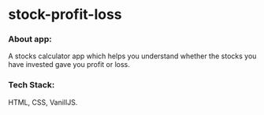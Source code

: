 # stock-profit-loss

### About app: 
A stocks calculator app which helps you understand whether the stocks you have invested gave you profit or loss.

### Tech Stack:
HTML, CSS, VanillJS.
